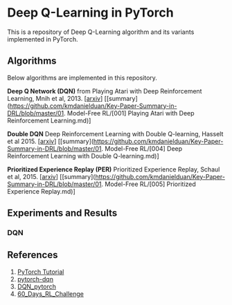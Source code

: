 # Deep Q-Learning in PyTorch

This is a repository of Deep Q-Learning algorithm and its variants implemented in PyTorch.

## Algorithms

Below algorithms are implemented in this repository.

**Deep Q Network (DQN)** from Playing Atari with Deep Reinforcement Learning, Mnih et al, 2013. [[arxiv](https://arxiv.org/abs/1312.5602v1)] [[summary](https://github.com/kmdanielduan/Key-Paper-Summary-in-DRL/blob/master/01. Model-Free RL/[001] Playing Atari with Deep Reinforcement Learning.md)]

**Double DQN** Deep Reinforcement Learning with Double Q-learning, Hasselt et al 2015.  [[arxiv](https://arxiv.org/abs/1509.06461)] [[summary](https://github.com/kmdanielduan/Key-Paper-Summary-in-DRL/blob/master/01. Model-Free RL/[004] Deep Reinforcement Learning with Double Q-learning.md)]



**Prioritized Experience Replay (PER)** Prioritized Experience Replay, Schaul et al, 2015.  [[arxiv](https://arxiv.org/abs/1511.05952)] [[summary](https://github.com/kmdanielduan/Key-Paper-Summary-in-DRL/blob/master/01. Model-Free RL/[005] Prioritized Experience Replay.md)]

## Experiments and Results

### DQN







## References

1. [PyTorch Tutorial](https://pytorch.org/tutorials/intermediate/reinforcement_q_learning.html)
2. [pytorch-dqn](https://github.com/transedward/pytorch-dqn)
3. [DQN_pytorch](https://github.com/dxyang/DQN_pytorch)
4. [60_Days_RL_Challenge](https://github.com/andri27-ts/60_Days_RL_Challenge)

